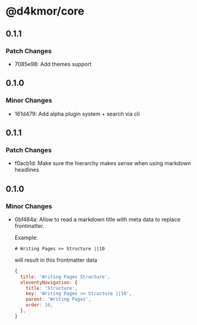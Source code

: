 # @d4kmor/core

## 0.1.1

### Patch Changes

- 7085e98: Add themes support

## 0.1.0

### Minor Changes

- 161d479: Add alpha plugin system + search via cli

## 0.1.1

### Patch Changes

- f0acb1d: Make sure the hierarchy makes sense when using markdown headlines

## 0.1.0

### Minor Changes

- 0bf484a: Allow to read a markdown title with meta data to replace frontmatter.

  Example:

  ```
  # Writing Pages >> Structure ||10
  ```

  will result in this frontmatter data

  ```js
  {
    title: 'Writing Pages Structure',
    eleventyNavigation: {
      title: 'Structure',
      key: 'Writing Pages >> Structure ||10',
      parent: 'Writing Pages',
      order: 10,
    },
  }
  ```
